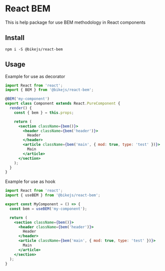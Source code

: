 # React BEM

This is help package for use BEM methodology in React components

## Install

`npm i -S @bikejs/react-bem`

## Usage

Example for use as decorator

```jsx harmony
import React from 'react';
import { BEM } from '@bikejs/react-bem';

@BEM('my-component')
export class Component extends React.PureComponent {
  render() {
    const { bem } = this.props;

    return (
      <section className={bem()}>
        <header className={bem('header')}>
          Header
        </header>
        <article className={bem('main', { mod: true, type: 'test' })}>
          Main
        </article>
      </section>
    );
  }
}
```

Example for use as hook

```jsx harmony
import React from 'react';
import { useBEM } from '@bikejs/react-bem';

export const MyComponent = () => {
  const bem = useBEM('my-component');

  return (
    <section className={bem()}>
      <header className={bem('header')}>
        Header
      </header>
      <article className={bem('main', { mod: true, type: 'test' })}>
        Main
      </article>
    </section>
  );
}
```
